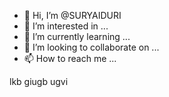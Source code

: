 - 👋 Hi, I’m @SURYAIDURI
- 👀 I’m interested in ...
- 🌱 I’m currently learning ...
- 💞️ I’m looking to collaborate on ...
- 📫 How to reach me ...

<!---
SURYAIDURI/SURYAIDURI is a ✨ special ✨ repository because its `README.md` (this file) appears on your GitHub profile.
You can click the Preview link to take a look at your changes.
--->
lkb
giugb
ugvi
